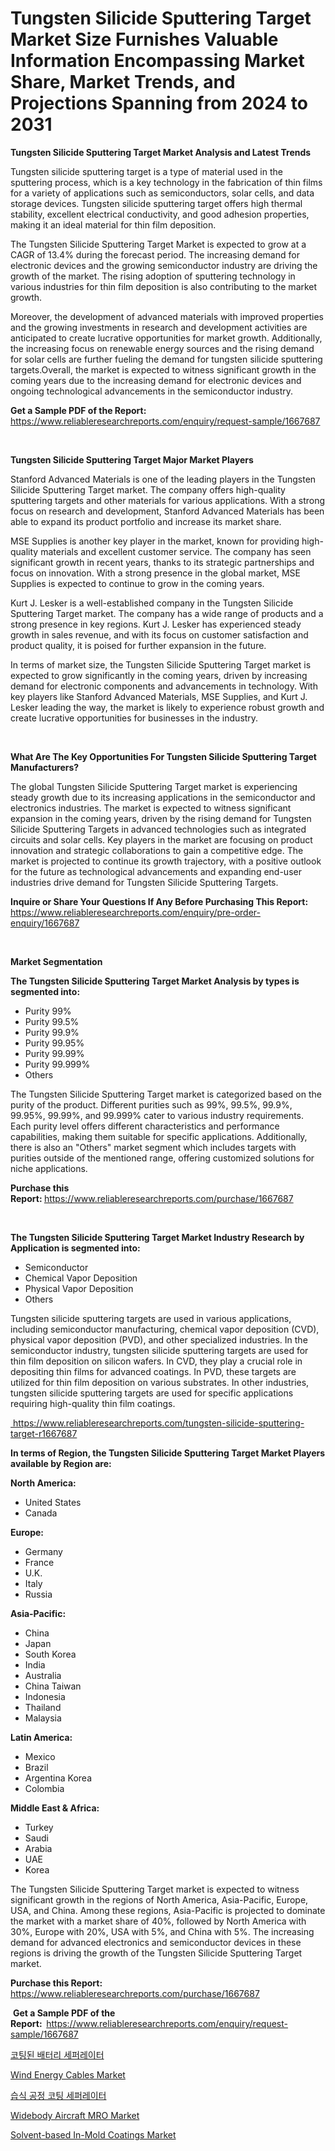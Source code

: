 <p><h1>Tungsten Silicide Sputtering Target Market Size Furnishes Valuable Information Encompassing Market Share, Market Trends, and Projections Spanning from 2024 to 2031</h1></p><p><strong>Tungsten Silicide Sputtering Target Market Analysis and Latest Trends</strong></p>
<p><p>Tungsten silicide sputtering target is a type of material used in the sputtering process, which is a key technology in the fabrication of thin films for a variety of applications such as semiconductors, solar cells, and data storage devices. Tungsten silicide sputtering target offers high thermal stability, excellent electrical conductivity, and good adhesion properties, making it an ideal material for thin film deposition.</p><p>The Tungsten Silicide Sputtering Target Market is expected to grow at a CAGR of 13.4% during the forecast period. The increasing demand for electronic devices and the growing semiconductor industry are driving the growth of the market. The rising adoption of sputtering technology in various industries for thin film deposition is also contributing to the market growth.</p><p>Moreover, the development of advanced materials with improved properties and the growing investments in research and development activities are anticipated to create lucrative opportunities for market growth. Additionally, the increasing focus on renewable energy sources and the rising demand for solar cells are further fueling the demand for tungsten silicide sputtering targets.Overall, the market is expected to witness significant growth in the coming years due to the increasing demand for electronic devices and ongoing technological advancements in the semiconductor industry.</p></p>
<p><strong>Get a Sample PDF of the Report:&nbsp;</strong> <a href="https://www.reliableresearchreports.com/enquiry/request-sample/1667687">https://www.reliableresearchreports.com/enquiry/request-sample/1667687</a></p>
<p>&nbsp;</p>
<p><strong>Tungsten Silicide Sputtering Target Major Market Players</strong></p>
<p><p>Stanford Advanced Materials is one of the leading players in the Tungsten Silicide Sputtering Target market. The company offers high-quality sputtering targets and other materials for various applications. With a strong focus on research and development, Stanford Advanced Materials has been able to expand its product portfolio and increase its market share.</p><p>MSE Supplies is another key player in the market, known for providing high-quality materials and excellent customer service. The company has seen significant growth in recent years, thanks to its strategic partnerships and focus on innovation. With a strong presence in the global market, MSE Supplies is expected to continue to grow in the coming years.</p><p>Kurt J. Lesker is a well-established company in the Tungsten Silicide Sputtering Target market. The company has a wide range of products and a strong presence in key regions. Kurt J. Lesker has experienced steady growth in sales revenue, and with its focus on customer satisfaction and product quality, it is poised for further expansion in the future.</p><p>In terms of market size, the Tungsten Silicide Sputtering Target market is expected to grow significantly in the coming years, driven by increasing demand for electronic components and advancements in technology. With key players like Stanford Advanced Materials, MSE Supplies, and Kurt J. Lesker leading the way, the market is likely to experience robust growth and create lucrative opportunities for businesses in the industry.</p></p>
<p>&nbsp;</p>
<p><strong>What Are The Key Opportunities For Tungsten Silicide Sputtering Target Manufacturers?</strong></p>
<p><p>The global Tungsten Silicide Sputtering Target market is experiencing steady growth due to its increasing applications in the semiconductor and electronics industries. The market is expected to witness significant expansion in the coming years, driven by the rising demand for Tungsten Silicide Sputtering Targets in advanced technologies such as integrated circuits and solar cells. Key players in the market are focusing on product innovation and strategic collaborations to gain a competitive edge. The market is projected to continue its growth trajectory, with a positive outlook for the future as technological advancements and expanding end-user industries drive demand for Tungsten Silicide Sputtering Targets.</p></p>
<p><strong>Inquire or Share Your Questions If Any Before Purchasing This Report:</strong> <a href="https://www.reliableresearchreports.com/enquiry/pre-order-enquiry/1667687">https://www.reliableresearchreports.com/enquiry/pre-order-enquiry/1667687</a></p>
<p>&nbsp;</p>
<p><strong>Market Segmentation</strong></p>
<p><strong>The Tungsten Silicide Sputtering Target Market Analysis by types is segmented into:</strong></p>
<p><ul><li>Purity 99%</li><li>Purity 99.5%</li><li>Purity 99.9%</li><li>Purity 99.95%</li><li>Purity 99.99%</li><li>Purity 99.999%</li><li>Others</li></ul></p>
<p><p>The Tungsten Silicide Sputtering Target market is categorized based on the purity of the product. Different purities such as 99%, 99.5%, 99.9%, 99.95%, 99.99%, and 99.999% cater to various industry requirements. Each purity level offers different characteristics and performance capabilities, making them suitable for specific applications. Additionally, there is also an "Others" market segment which includes targets with purities outside of the mentioned range, offering customized solutions for niche applications.</p></p>
<p><strong>Purchase this Report:&nbsp;</strong><a href="https://www.reliableresearchreports.com/purchase/1667687">https://www.reliableresearchreports.com/purchase/1667687</a></p>
<p>&nbsp;</p>
<p><strong>The Tungsten Silicide Sputtering Target Market Industry Research by Application is segmented into:</strong></p>
<p><ul><li>Semiconductor</li><li>Chemical Vapor Deposition</li><li>Physical Vapor Deposition</li><li>Others</li></ul></p>
<p><p>Tungsten silicide sputtering targets are used in various applications, including semiconductor manufacturing, chemical vapor deposition (CVD), physical vapor deposition (PVD), and other specialized industries. In the semiconductor industry, tungsten silicide sputtering targets are used for thin film deposition on silicon wafers. In CVD, they play a crucial role in depositing thin films for advanced coatings. In PVD, these targets are utilized for thin film deposition on various substrates. In other industries, tungsten silicide sputtering targets are used for specific applications requiring high-quality thin film coatings.</p></p>
<p><a href="https://www.reliableresearchreports.com/tungsten-silicide-sputtering-target-r1667687">&nbsp;https://www.reliableresearchreports.com/tungsten-silicide-sputtering-target-r1667687</a></p>
<p><strong>In terms of Region, the Tungsten Silicide Sputtering Target Market Players available by Region are:</strong></p>
<p>
    <p> <strong> North America: </strong>
        <ul>
            <li>United States</li>
            <li>Canada</li>
        </ul>
        </p> 
    <p> <strong> Europe: </strong>
        <ul>
            <li>Germany</li>
            <li>France</li>
            <li>U.K.</li>
            <li>Italy</li>
            <li>Russia</li>
        </ul>
        </p> 
    <p> <strong> Asia-Pacific: </strong>
        <ul>
            <li>China</li>
            <li>Japan</li>
            <li>South Korea</li>
            <li>India</li>
            <li>Australia</li>
            <li>China Taiwan</li>
            <li>Indonesia</li>
            <li>Thailand</li>
            <li>Malaysia</li>
        </ul>
        </p> 
    <p> <strong> Latin America: </strong>
        <ul>
            <li>Mexico</li>
            <li>Brazil</li>
            <li>Argentina Korea</li>
            <li>Colombia</li>
        </ul>
        </p> 
    <p> <strong> Middle East & Africa: </strong>
        <ul>
            <li>Turkey</li>
            <li>Saudi</li>
            <li>Arabia</li>
            <li>UAE</li>
            <li>Korea</li>
        </ul>
    </p>
    </p>
<p><p>The Tungsten Silicide Sputtering Target market is expected to witness significant growth in the regions of North America, Asia-Pacific, Europe, USA, and China. Among these regions, Asia-Pacific is projected to dominate the market with a market share of 40%, followed by North America with 30%, Europe with 20%, USA with 5%, and China with 5%. The increasing demand for advanced electronics and semiconductor devices in these regions is driving the growth of the Tungsten Silicide Sputtering Target market.</p></p>
<p><strong>Purchase this Report: </strong><a href="https://www.reliableresearchreports.com/purchase/1667687">https://www.reliableresearchreports.com/purchase/1667687</a></p>
<p>&nbsp;<strong>Get a Sample PDF of the Report:&nbsp;&nbsp;</strong><a href="https://www.reliableresearchreports.com/enquiry/request-sample/1667687">https://www.reliableresearchreports.com/enquiry/request-sample/1667687</a></p>
<p><strong></strong></p>
<p><p><a href="https://github.com/khytkeqagplkzqvh/Market-Research-Report-List-4/blob/main/753775382917.md">코팅된 배터리 세퍼레이터</a></p><p><a href="https://github.com/HowardDelgaXXfnf/Market-Research-Report-List-1/blob/main/wind-energy-cables-market.md">Wind Energy Cables Market</a></p><p><a href="https://github.com/TimmyMann6767/Market-Research-Report-List-3/blob/main/449980982918.md">습식 공정 코팅 세퍼레이터</a></p><p><a href="https://github.com/nandosuryapratama/Market-Research-Report-List-1/blob/main/widebody-aircraft-mro-market.md">Widebody Aircraft MRO Market</a></p><p><a href="https://www.linkedin.com/pulse/strategic-insights-global-solvent-based-in-mold-coatings-market-m5zrf?trackingId=IuqSDKgmTKCuU6%2FtL%2BPH2g%3D%3D">Solvent-based In-Mold Coatings Market</a></p></p>